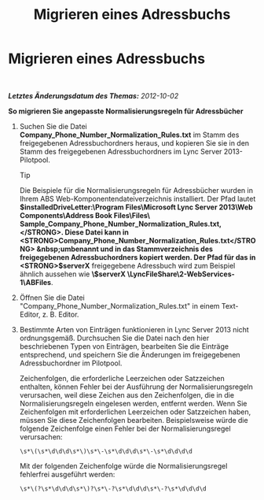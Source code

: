 ﻿---
title: Migrieren eines Adressbuchs
TOCTitle: Migrieren eines Adressbuchs
ms:assetid: b6e000ce-8b2e-460c-8a8b-000254b9d778
ms:mtpsurl: https://technet.microsoft.com/de-de/library/JJ205198(v=OCS.15)
ms:contentKeyID: 49295171
ms.date: 05/19/2016
mtps_version: v=OCS.15
ms.translationtype: HT
---

# Migrieren eines Adressbuchs

 

_**Letztes Änderungsdatum des Themas:** 2012-10-02_

**So migrieren Sie angepasste Normalisierungsregeln für Adressbücher**

1.  Suchen Sie die Datei **Company\_Phone\_Number\_Normalization\_Rules.txt** im Stamm des freigegebenen Adressbuchordners heraus, und kopieren Sie sie in den Stamm des freigegebenen Adressbuchordners im Lync Server 2013-Pilotpool.
    

    > [!TIP]
    > Die Beispiele für die Normalisierungsregeln für Adressbücher wurden in Ihrem ABS Web-Komponentendateiverzeichnis installiert. Der Pfad lautet <STRONG>$installedDriveLetter:\Program Files\Microsoft Lync Server 2013\Web Components\Address Book Files\Files\ Sample_Company_Phone_Number_Normalization_Rules.txt,</STRONG>. Diese Datei kann in <STRONG>Company_Phone_Number_Normalization_Rules.txt</STRONG> &nbsp;umbenannt und in das Stammverzeichnis des freigegebenen Adressbuchordners kopiert werden. Der Pfad für das in <STRONG>$serverX</STRONG> freigegebene Adressbuch wird zum Beispiel ähnlich aussehen wie <STRONG>\\$serverX \LyncFileShare\2-WebServices-1\ABFiles</STRONG>.



2.  Öffnen Sie die Datei "Company\_Phone\_Number\_Normalization\_Rules.txt" in einem Text-Editor, z. B. Editor.

3.  Bestimmte Arten von Einträgen funktionieren in Lync Server 2013 nicht ordnungsgemäß. Durchsuchen Sie die Datei nach den hier beschriebenen Typen von Einträgen, bearbeiten Sie die Einträge entsprechend, und speichern Sie die Änderungen im freigegebenen Adressbuchordner im Pilotpool.
    
    Zeichenfolgen, die erforderliche Leerzeichen oder Satzzeichen enthalten, können Fehler bei der Ausführung der Normalisierungsregeln verursachen, weil diese Zeichen aus den Zeichenfolgen, die in die Normalisierungsregeln eingelesen werden, entfernt werden. Wenn Sie Zeichenfolgen mit erforderlichen Leerzeichen oder Satzzeichen haben, müssen Sie diese Zeichenfolgen bearbeiten. Beispielsweise würde die folgende Zeichenfolge einen Fehler bei der Normalisierungsregel verursachen:
    
        \s*\(\s*\d\d\d\s*\)\s*\-\s*\d\d\d\s*\-\s*\d\d\d\d
    
    Mit der folgenden Zeichenfolge würde die Normalisierungsregel fehlerfrei ausgeführt werden:
    
        \s*\(?\s*\d\d\d\s*\)?\s*\-?\s*\d\d\d\s*\-?\s*\d\d\d\d

